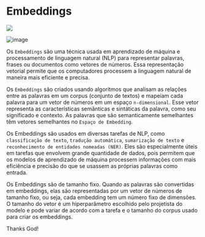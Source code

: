 # Embeddings

![](https://camo.githubusercontent.com/f47de8ec4be8e79ac2c609006dcd5b57cbc9d4d3a2d4e79c23d6282b17f6fc4d/68747470733a2f2f7777772e677374617469632e636f6d2f61696875622f74666875622f756e6976657273616c2d73656e74656e63652d656e636f6465722f6578616d706c652d73696d696c61726974792e706e67)

![image](https://user-images.githubusercontent.com/69597971/221314892-4837e952-ad9e-4be0-a13d-18ee5767c77e.png)


Os `Embeddings` são uma técnica usada em aprendizado de máquina e processamento de linguagem natural (NLP) para representar palavras, frases ou documentos como vetores de números. Essa representação vetorial permite que os computadores processem a linguagem natural de maneira mais eficiente e precisa.

Os `Embeddings` são criados usando algoritmos que analisam as relações entre as palavras em um corpus (conjunto de textos) e mapeiam cada palavra para um vetor de números em um espaço `n-dimensional`. Esse vetor representa as características semânticas e sintáticas da palavra, como seu significado e contexto. As palavras que são semanticamente semelhantes têm vetores semelhantes no `Espaço de Embedding`.

Os Embeddings são usados em diversas tarefas de NLP, como `classificação de texto`, `tradução automática`, `sumarização de texto` e `reconhecimento de entidades nomeadas (NER)`. Eles são especialmente úteis em tarefas que envolvem grande quantidade de dados, pois permitem que os modelos de aprendizado de máquina processem informações com mais eficiência e precisão do que se usassem as próprias palavras como entrada.

Os Embeddings são de tamanho fixo. Quando as palavras são convertidas em embeddings, elas são representadas por um vetor de números de tamanho fixo, ou seja, cada embedding tem um número fixo de dimensões. O tamanho do vetor é um hiperparâmetro escolhido pelo projetista do modelo e pode variar de acordo com a tarefa e o tamanho do corpus usado para criar os embeddings.









Thanks God! 
